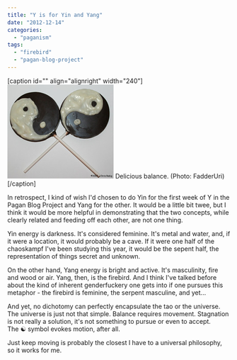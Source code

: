 ```yaml
---
title: "Y is for Yin and Yang"
date: "2012-12-14"
categories: 
  - "paganism"
tags: 
  - "firebird"
  - "pagan-blog-project"
---
```


\[caption id="" align="alignright" width="240"\][![Yin Yang Candy](images/490303058_36f00dd7ea_m.jpg "Yin Yang Candy")](http://www.flickr.com/photos/93302041@N00/490303058) Delicious balance. (Photo: FadderUri)\[/caption\]

In retrospect, I kind of wish I'd chosen to do Yin for the first week of Y in the Pagan Blog Project and Yang for the other. It would be a little bit twee, but I think it would be more helpful in demonstrating that the two concepts, while clearly related and feeding off each other, are not one thing.

Yin energy is darkness. It's considered feminine. It's metal and water, and, if it were a location, it would probably be a cave. If it were one half of the chaoskampf I've been studying this year, it would be the sepent half, the representation of things secret and unknown.

On the other hand, Yang energy is bright and active. It's masculinity, fire and wood or air. Yang, then, is the firebird. And I think I've talked before about the kind of inherent genderfuckery one gets into if one pursues this metaphor - the firebird is feminine, the serpent masculine, and yet...

And yet, no dichotomy can perfectly encapsulate the tao or the universe. The universe is just not that simple. Balance requires movement. Stagnation is not really a solution, it's not something to pursue or even to accept. The ☯ symbol evokes motion, after all.

Just keep moving is probably the closest I have to a universal philosophy, so it works for me.

